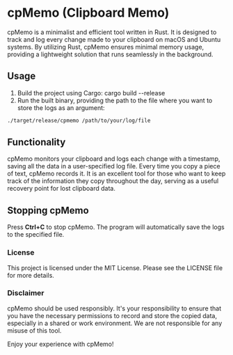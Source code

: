 # cpMemo (Clipboard Memo)
cpMemo is a minimalist and efficient tool written in Rust. It is designed to track and log every change made to your clipboard on macOS and Ubuntu systems. By utilizing Rust, cpMemo ensures minimal memory usage, providing a lightweight solution that runs seamlessly in the background.

## Usage

1. Build the project using Cargo: cargo build --release
2. Run the built binary, providing the path to the file where you want to store the logs as an argument:

```bash
./target/release/cpmemo /path/to/your/log/file
```

## Functionality
cpMemo monitors your clipboard and logs each change with a timestamp, saving all the data in a user-specified log file. Every time you copy a piece of text, cpMemo records it. It is an excellent tool for those who want to keep track of the information they copy throughout the day, serving as a useful recovery point for lost clipboard data.

## Stopping cpMemo 
Press **Ctrl+C** to stop cpMemo. The program will automatically save the logs to the specified file.

### License
This project is licensed under the MIT License. Please see the LICENSE file for more details.

### Disclaimer
cpMemo should be used responsibly. It's your responsibility to ensure that you have the necessary permissions to record and store the copied data, especially in a shared or work environment. We are not responsible for any misuse of this tool.

Enjoy your experience with cpMemo!
